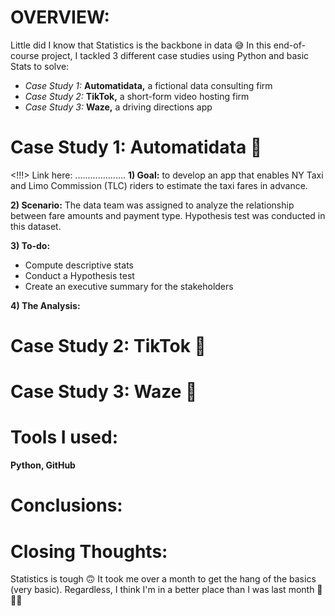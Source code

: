 # OVERVIEW:
Little did I know that Statistics is the backbone in data 😅 In this end-of-course project, I tackled 3 different case studies using Python and basic Stats to solve:
- *Case Study 1:* **Automatidata,** a fictional data consulting firm
- *Case Study 2:* **TikTok,** a short-form video hosting firm
- *Case Study 3:* **Waze,** a driving directions app

# Case Study 1: Automatidata 🔎 
<!!!> Link here: ....................
**1) Goal:** to develop an app that enables NY Taxi and Limo Commission (TLC) riders to estimate the taxi fares in advance.

**2) Scenario:** The data team was assigned to analyze the relationship between fare amounts and payment type. Hypothesis test was conducted in this dataset.

**3) To-do:**
- Compute descriptive stats
- Conduct a Hypothesis test
- Create an executive summary for the stakeholders
  
**4) The Analysis:**



# Case Study 2: TikTok 🎵


# Case Study 3: Waze 🧭

# Tools I used:
**Python, GitHub**

# Conclusions:

# Closing Thoughts:
Statistics is tough 🙃 It took me over a month to get the hang of the basics (very basic). Regardless, I think I'm in a better place than I was last month 🐌🐌🐌

